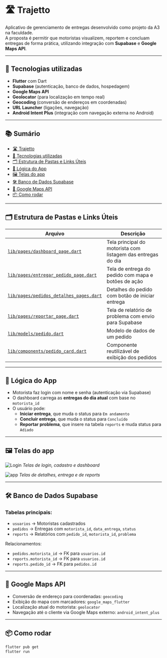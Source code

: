 # 🛣️ Trajetto

Aplicativo de gerenciamento de entregas desenvolvido como projeto da A3 na faculdade.  
A proposta é permitir que motoristas visualizem, reportem e concluam entregas de forma prática, utilizando integração com **Supabase** e **Google Maps API**.

---

## 🧩 Tecnologias utilizadas

- **Flutter** com Dart
- **Supabase** (autenticação, banco de dados, hospedagem)
- **Google Maps API**
- **Geolocator** (para localização em tempo real)
- **Geocoding** (conversão de endereços em coordenadas)
- **URL Launcher** (ligações, navegação)
- **Android Intent Plus** (integração com navegação externa no Android)

---

## 📚 Sumário

- [🛣️ Trajetto](#-trajetto)
- [🧩 Tecnologias utilizadas](#-tecnologias-utilizadas)
- [🗂️ Estrutura de Pastas e Links Úteis](#-estrutura-de-pastas-e-links-úteis)
- [🧠 Lógica do App](#-lógica-do-app)
- [🖼️ Telas do app](#-telas-do-app)
- [🛠️ Banco de Dados Supabase](#-banco-de-dados-supabase)
- [📍 Google Maps API](#-google-maps-api)
- [📦 Como rodar](#-como-rodar)

---

## 🗂️ Estrutura de Pastas e Links Úteis

| Arquivo | Descrição |
|--------|----------|
| [`lib/pages/dashboard_page.dart`](https://github.com/brayan-duwe/trajetto-a3/blob/main/lib/pages/dashboard_page.dart) | Tela principal do motorista com listagem das entregas do dia |
| [`lib/pages/entregar_pedido_page.dart`](https://github.com/brayan-duwe/trajetto-a3/blob/main/lib/pages/entregar_pedido_page.dart) | Tela de entrega do pedido com mapa e botões de ação |
| [`lib/pages/pedidos_detalhes_pages.dart`](https://github.com/brayan-duwe/trajetto-a3/blob/main/lib/pages/pedidos_detalhes_pages.dart) | Detalhes do pedido com botão de iniciar entrega |
| [`lib/pages/reportar_page.dart`](https://github.com/brayan-duwe/trajetto-a3/blob/main/lib/pages/reportar_page.dart) | Tela de relatório de problema com envio para Supabase |
| [`lib/models/pedido.dart`](https://github.com/brayan-duwe/trajetto-a3/blob/main/lib/models/pedido.dart) | Modelo de dados de um pedido |
| [`lib/components/pedido_card.dart`](https://github.com/brayan-duwe/trajetto-a3/blob/main/lib/components/pedido_card.dart) | Componente reutilizável de exibição dos pedidos |

---

## 🧠 Lógica do App

- Motorista faz login com nome e senha (autenticação via Supabase)
- O dashboard carrega as **entregas do dia atual** com base no `motorista_id`
- O usuário pode:
  - **Iniciar entrega**, que muda o status para `Em andamento`
  - **Concluir entrega**, que muda o status para `Concluído`
  - **Reportar problema**, que insere na tabela `reports` e muda status para `Adiado`

---

## 🖼️ Telas do app

![Login](https://github.com/user-attachments/assets/438769ee-5152-4fb3-89e0-b134275f8ba5)
*Telas de login, cadastro e dashboard*

![app](https://github.com/user-attachments/assets/b7795a12-6a74-4072-b7c0-500e73a6d907)
*Telas de detalhes, entrega e de reports*

---

## 🛠️ Banco de Dados Supabase

### Tabelas principais:

- `usuarios` → Motoristas cadastrados
- `pedidos` → Entregas com `motorista_id`, `data_entrega`, `status`
- `reports` → Relatórios com `pedido_id`, `motorista_id`, `problema`

Relacionamentos:
- `pedidos.motorista_id` → FK para `usuarios.id`
- `reports.motorista_id` → FK para `usuarios.id`
- `reports.pedido_id` → FK para `pedidos.id`

---

## 📍 Google Maps API

- Conversão de endereço para coordenadas: `geocoding`
- Exibição do mapa com marcadores: `google_maps_flutter`
- Localização atual do motorista: `geolocator`
- Navegação até o cliente via Google Maps externo: `android_intent_plus`

---

## 📦 Como rodar

```bash
flutter pub get
flutter run
